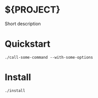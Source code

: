 # ${PROJECT}

Short description

# Quickstart

`./call-some-command --with-some-options`

# Install

`./install`

